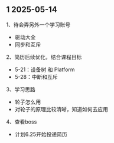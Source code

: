 
## 1 2025-05-14

1、待会弄另外一个学习账号
- 驱动大全
- 同步和互斥

2、简历后续优化，结合课程目标
- 5-21：设备树 和 Platform
- 5-28：中断和互斥

3、学习思路
- 轮子怎么用
- 对轮子的原理比较清晰，知道如何去应用

4、查看boss
- 计划6.25开始投递简历
